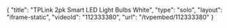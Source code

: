 {
    "title": "TPLink 2pk Smart LED Light Bulbs  White",
    "type": "solo",
    "layout": "iframe-static",
    "videoId": "112333380",
    "url": "\/tvpembed\/112333380"
}